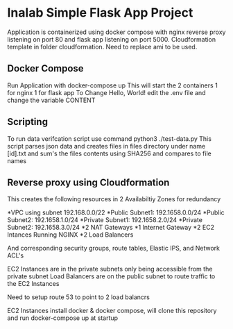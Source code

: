 # Inalab Simple Flask App Project

Application is containerized using docker compose with nginx reverse proxy listening on port 80 and flask app listening on port 5000. 
Cloudformation template in folder cloudformation. Need to replace ami to be used.

## Docker Compose

Run Application with docker-compose up
This will start the 2 containers 1 for nginx 1 for flask app
To Change Hello, World! edit the .env file and change the variable CONTENT

## Scripting

To run data verifcation script use command python3 ./test-data.py
This script parses json data and creates files in files directory under name [id].txt and sum's the files contents using SHA256 and compares to file names

## Reverse proxy using Cloudformation

This creates the following resources in 2 Availabiltiy Zones for redundancy

*VPC using subnet 192.168.0.0/22 
*Public Subnet1: 192.1658.0.0/24
*Public Subnet2: 192.1658.1.0/24
*Private Subnet1: 192.1658.2.0/24
*Private Subnet2: 192.1658.3.0/24
*2 NAT Gateways
*1 Internet Gateway
*2 EC2 Intances Running NGINX
*2 Load Balancers

And corresponding security groups, route tables, Elastic IPS, and Network ACL's

EC2 Instances are in the private subnets only being accessible from the private subnet
Load Balancers are on the public subnet to route traffic to the EC2 Instances

Need to setup route 53 to point to 2 load balancrs

EC2 Instances install docker & docker compose, will clone this repository and run docker-compose up at startup

